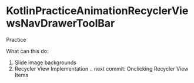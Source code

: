 # KotlinPracticeAnimationRecyclerViewsNavDrawerToolBar
Practice

What can this do: 
1) Slide image backgrounds
2) Recycler View Implementation
.. next commit: Onclicking Recycler View Items


